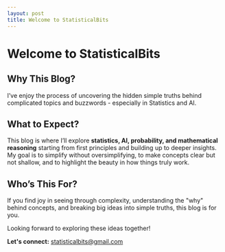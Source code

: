 ```yaml
---
layout: post
title: Welcome to StatisticalBits
---
```

# Welcome to StatisticalBits

## Why This Blog?
I’ve enjoy the process of uncovering the hidden simple truths behind complicated topics and buzzwords - especially in Statistics and AI.

## What to Expect?
This blog is where I’ll explore **statistics, AI, probability, and mathematical reasoning** starting from first principles and building up to deeper insights. My goal is to simplify without oversimplifying, to make concepts clear but not shallow, and to highlight the beauty in how things truly work.

## Who’s This For?
If you find joy in seeing through complexity, understanding the "why" behind concepts, and breaking big ideas into simple truths, this blog is for you.

Looking forward to exploring these ideas together!

**Let's connect:** statisticalbits@gmail.com

